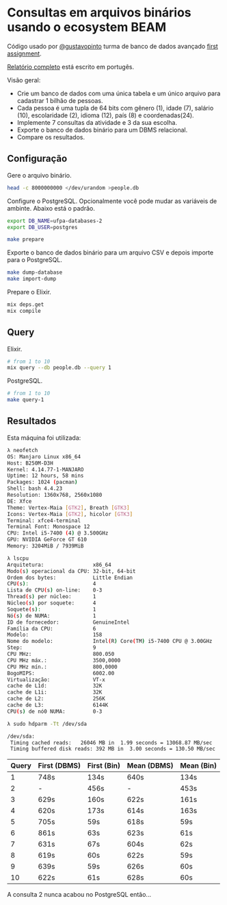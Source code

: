 # Consultas em arquivos binários usando o ecosystem BEAM

Código usado por [@gustavopinto](https://github.com/gustavopinto) turma de banco de dados avançado [first assignment](http://gustavopinto.org/teaching/bd2/exercise).

[Relatório completo](https://github.com/lubien/ufpa-advanced-databases-2018-assignment-01-report/releases) está escrito em portugês.

Visão geral:

  * Crie um banco de dados com uma única tabela e um único arquivo para cadastrar 1 bilhão de pessoas.
  * Cada pessoa é uma tupla de 64 bits com gênero (1), idade (7), salário (10), escolaridade (2), idioma (12), país (8) e coordenadas(24).
  * Implemente 7 consultas da atividade e 3 da sua escolha.
  * Exporte o banco de dados binário para um DBMS relacional.
  * Compare os resultados.

## Configuração

Gere o arquivo binário.

```sh
head -c 8000000000 </dev/urandom >people.db
```

Configure o PostgreSQL. Opcionalmente você pode mudar as variáveis de ambinte. Abaixo está o padrão.

```sh
export DB_NAME=ufpa-databases-2
export DB_USER=postgres

make prepare
```

Exporte o banco de dados binário para um arquivo CSV e depois importe para o PostgreSQL.

```sh
make dump-database
make import-dump
```

Prepare o Elixir.

```sh
mix deps.get
mix compile
```
## Query

Elixir.

```sh
# from 1 to 10
mix query --db people.db --query 1
```

PostgreSQL.

```sh
# from 1 to 10
make query-1
```

## Resultados

Esta máquina foi utilizada:

```sh
λ neofetch
OS: Manjaro Linux x86_64 
Host: B250M-D3H 
Kernel: 4.14.77-1-MANJARO 
Uptime: 12 hours, 58 mins 
Packages: 1024 (pacman) 
Shell: bash 4.4.23 
Resolution: 1360x768, 2560x1080 
DE: Xfce 
Theme: Vertex-Maia [GTK2], Breath [GTK3] 
Icons: Vertex-Maia [GTK2], hicolor [GTK3] 
Terminal: xfce4-terminal 
Terminal Font: Monospace 12 
CPU: Intel i5-7400 (4) @ 3.500GHz 
GPU: NVIDIA GeForce GT 610 
Memory: 3204MiB / 7939MiB

λ lscpu
Arquitetura:                x86_64
Modo(s) operacional da CPU: 32-bit, 64-bit
Ordem dos bytes:            Little Endian
CPU(s):                     4
Lista de CPU(s) on-line:    0-3
Thread(s) per núcleo:       1
Núcleo(s) por soquete:      4
Soquete(s):                 1
Nó(s) de NUMA:              1
ID de fornecedor:           GenuineIntel
Família da CPU:             6
Modelo:                     158
Nome do modelo:             Intel(R) Core(TM) i5-7400 CPU @ 3.00GHz
Step:                       9
CPU MHz:                    800.050
CPU MHz máx.:               3500,0000
CPU MHz mín.:               800,0000
BogoMIPS:                   6002.00
Virtualização:              VT-x
cache de L1d:               32K
cache de L1i:               32K
cache de L2:                256K
cache de L3:                6144K
CPU(s) de nó0 NUMA:         0-3

λ sudo hdparm -Tt /dev/sda

/dev/sda:
 Timing cached reads:   26046 MB in  1.99 seconds = 13068.87 MB/sec
 Timing buffered disk reads: 392 MB in  3.00 seconds = 130.50 MB/sec
```

Query       | First (DBMS)    | First (Bin)     | Mean (DBMS)  | Mean (Bin)
------------|-----------------|-----------------|--------------|-----------
1           | 748s            | 134s            | 640s         | 134s
2           | -               | 456s            | -            | 453s
3           | 629s            | 160s            | 622s         | 161s
4           | 620s            | 173s            | 614s         | 163s
5           | 705s            | 59s             | 618s         | 59s
6           | 861s            | 63s             | 623s         | 61s
7           | 631s            | 67s             | 604s         | 62s
8           | 619s            | 60s             | 622s         | 59s
9           | 639s            | 59s             | 626s         | 60s
10          | 622s            | 61s             | 628s         | 60s

A consulta 2 nunca acabou no PostgreSQL então...
